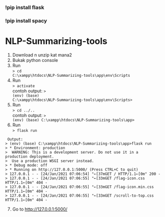 <h3> !pip install flask <h3>
<h3> !pip install spacy <h3>


# NLP-Summarizing-tools
1. Download n unzip kat mana2
2. Bukak python console
3. Run <br><code>> cd C:\xampp\htdocs\NLP-Summarizing-tools\app\env\Scripts</code>
4. Run <br><code>> activate</code><br>
contoh output: <code>> (env) (base) C:\xampp\htdocs\NLP-Summarizing-tools\app\env\Scripts></code>
5. Run <br><code>> cd ../..</code><br>
contoh output: <code>> (env) (base) C:\xampp\htdocs\NLP-Summarizing-tools\app></code>
6. Run <br><code>> flask run</code>
<pre><code> Output:
> (env) (base) C:\xampp\htdocs\NLP-Summarizing-tools\app>flask run
> * Environment: production
>  WARNING: This is a development server. Do not use it in a production deployment.
>  Use a production WSGI server instead.
> * Debug mode: off
> * Running on http://127.0.0.1:5000/ (Press CTRL+C to quit)
> 127.0.0.1 - - [24/Jan/2021 07:06:54] "←[37mGET / HTTP/1.1←[0m" 200 -
> 127.0.0.1 - - [24/Jan/2021 07:06:55] "←[33mGET /flag-icon.css HTTP/1.1←[0m" 404 -
> 127.0.0.1 - - [24/Jan/2021 07:06:55] "←[33mGET /flag-icon.min.css HTTP/1.1←[0m" 404 -
> 127.0.0.1 - - [24/Jan/2021 07:06:55] "←[33mGET /scroll-to-top.css HTTP/1.1←[0m" 404 -</code></pre>
7. Go to http://127.0.0.1:5000/ 
